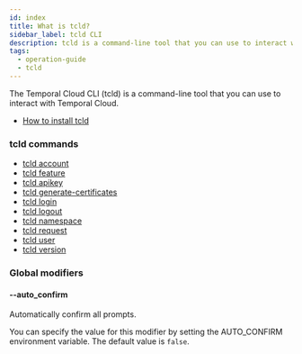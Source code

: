 ```yaml
---
id: index
title: What is tcld?
sidebar_label: tcld CLI
description: tcld is a command-line tool that you can use to interact with Temporal Cloud.
tags:
  - operation-guide
  - tcld
---
```


The Temporal Cloud CLI (tcld) is a command-line tool that you can use to interact with Temporal Cloud.

- [How to install tcld](/cloud/tcld/how-to-install-tcld)

### tcld commands

- [tcld account](/cloud/tcld/account)
- [tcld feature](/cloud/tcld/feature/index)
- [tcld apikey](/cloud/tcld/apikey)
- [tcld generate-certificates](/cloud/tcld/generate-certificates)
- [tcld login](/cloud/tcld/login)
- [tcld logout](/cloud/tcld/logout)
- [tcld namespace](/cloud/tcld/namespace)
- [tcld request](/cloud/tcld/request)
- [tcld user](/cloud/tcld/user)
- [tcld version](/cloud/tcld/version)

### Global modifiers

#### --auto_confirm

Automatically confirm all prompts.

You can specify the value for this modifier by setting the AUTO_CONFIRM environment variable.
The default value is `false`.
